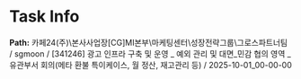 # Task Info

**Path:** 카페24(주)\본사사업장\[CG]MI본부\마케팅센터\성장전략그룹\그로스파트너팀 / sgmoon / [341246] 광고 인프라 구축 및 운영 _ 예외 관리 및 대면_민감 협의 영역 _ 유관부서 회의(메타 환불 특이케이스, 월 정산, 재고관리 등) / 2025-10-01_00-00-00

